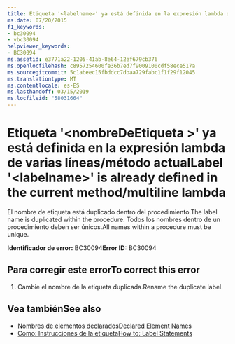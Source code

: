 ```yaml
---
title: Etiqueta '<labelname>' ya está definida en la expresión lambda de varias líneas de método actual
ms.date: 07/20/2015
f1_keywords:
- bc30094
- vbc30094
helpviewer_keywords:
- BC30094
ms.assetid: e3771a22-1205-41ab-8e64-12ef679cb376
ms.openlocfilehash: c8957254600fe36b7ed7f9009100cdf58ece517a
ms.sourcegitcommit: 5c1abeec15fbddcc7dbaa729fabc1f1f29f12045
ms.translationtype: MT
ms.contentlocale: es-ES
ms.lasthandoff: 03/15/2019
ms.locfileid: "58031664"
---
```

# <a name="label-labelname-is-already-defined-in-the-current-methodmultiline-lambda"></a><span data-ttu-id="fdece-102">Etiqueta '\<nombreDeEtiqueta >' ya está definida en la expresión lambda de varias líneas/método actual</span><span class="sxs-lookup"><span data-stu-id="fdece-102">Label '\<labelname>' is already defined in the current method/multiline lambda</span></span>
<span data-ttu-id="fdece-103">El nombre de etiqueta está duplicado dentro del procedimiento.</span><span class="sxs-lookup"><span data-stu-id="fdece-103">The label name is duplicated within the procedure.</span></span> <span data-ttu-id="fdece-104">Todos los nombres dentro de un procedimiento deben ser únicos.</span><span class="sxs-lookup"><span data-stu-id="fdece-104">All names within a procedure must be unique.</span></span>  
  
 <span data-ttu-id="fdece-105">**Identificador de error:** BC30094</span><span class="sxs-lookup"><span data-stu-id="fdece-105">**Error ID:** BC30094</span></span>  
  
## <a name="to-correct-this-error"></a><span data-ttu-id="fdece-106">Para corregir este error</span><span class="sxs-lookup"><span data-stu-id="fdece-106">To correct this error</span></span>  
  
1.  <span data-ttu-id="fdece-107">Cambie el nombre de la etiqueta duplicada.</span><span class="sxs-lookup"><span data-stu-id="fdece-107">Rename the duplicate label.</span></span>  
  
## <a name="see-also"></a><span data-ttu-id="fdece-108">Vea también</span><span class="sxs-lookup"><span data-stu-id="fdece-108">See also</span></span>

- [<span data-ttu-id="fdece-109">Nombres de elementos declarados</span><span class="sxs-lookup"><span data-stu-id="fdece-109">Declared Element Names</span></span>](../../visual-basic/programming-guide/language-features/declared-elements/declared-element-names.md)
- [<span data-ttu-id="fdece-110">Cómo: Instrucciones de la etiqueta</span><span class="sxs-lookup"><span data-stu-id="fdece-110">How to: Label Statements</span></span>](../../visual-basic/programming-guide/program-structure/how-to-label-statements.md)
